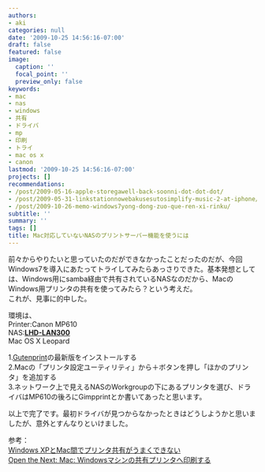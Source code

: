 ```yaml
---
authors:
- aki
categories: null
date: '2009-10-25 14:56:16-07:00'
draft: false
featured: false
image:
  caption: ''
  focal_point: ''
  preview_only: false
keywords:
- mac
- nas
- windows
- 共有
- ドライバ
- mp
- 印刷
- トライ
- mac os x
- canon
lastmod: '2009-10-25 14:56:16-07:00'
projects: []
recommendations:
- /post/2009-05-16-apple-storegawell-back-soonni-dot-dot-dot/
- /post/2009-05-31-linkstationnowebakusesutosimplify-music-2-at-iphone/
- /post/2009-10-26-memo-windows7yong-dong-zuo-que-ren-xi-rinku/
subtitle: ''
summary: ''
tags: []
title: Mac対応していないNASのプリントサーバー機能を使うには
---
```


前々からやりたいと思っていたのだができなかったことだったのだが、今回Windows7を導入にあたってトライしてみたらあっさりできた。基本発想としては、Windows用にsamba経由で共有されているNASなのだから、MacのWindows用プリンタの共有を使ってみたら？という考えだ。  
これが、見事に的中した。

環境は、  
Printer:Canon MP610  
NAS:[**LHD-LAN300**](http://www.logitec.co.jp/products/nas/lhdlan.html)  
Mac OS X  Leopard

1.[Gutenprint](http://gimp-print.sourceforge.net/MacOSX.php)の最新版をインストールする  
2.Macの「プリンタ設定ユーティリティ」から＋ボタンを押し「ほかのプリンタ」を追加する  
3.ネットワーク上で見えるNASのWorkgroupの下にあるプリンタを選び、ドライバはMP610の後ろにGimpprintとか書いてあったと思います。

以上で完了です。最初ドライバが見つからなかったときはどうしようかと思いましたが、意外とすんなりといけました。

参考：  
[Windows XPとMac間でプリンタ共有がうまくできない](http://ziddy.japan.zdnet.com/qa4596446.html)  
[Open the Next: Mac: Windowsマシンの共有プリンタへ印刷する](http://blog.manabii.info/2006/02/mac-windows.html)